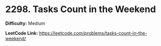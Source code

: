 # 2298. Tasks Count in the Weekend

**Difficulty:** Medium

**LeetCode Link:** https://leetcode.com/problems/tasks-count-in-the-weekend/

